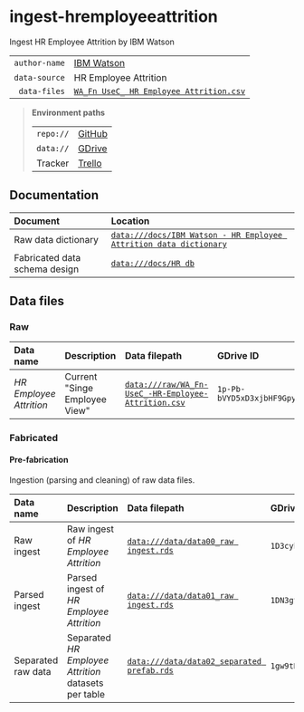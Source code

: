 # ingest-hremployeeattrition
Ingest HR Employee Attrition by IBM Watson

| | |
|--:|:--|
| `author-name` | [IBM Watson](https://www.ibm.com/communities/analytics/watson-analytics-blog/guide-to-sample-datasets/)
| `data-source` | HR Employee Attrition |
| `data-files` | [`WA_Fn UseC_ HR Employee Attrition.csv`](https://community.watsonanalytics.com/wp-content/uploads/2015/03/WA_Fn-UseC_-HR-Employee-Attrition.csv) |

> **Environment paths**
>
> | | |
> |--:|:--|
> | `repo://` | [GitHub](https://github.com/dataseer-carl/ingest-hremployeeattrition.git)
> | `data://` | [GDrive](https://drive.google.com/drive/folders/1hOHLPmvDvycpnxNYOMgIV5Z6uVcoSyuq?usp=sharing) |
> | Tracker | [Trello](https://trello.com/b/RU87srsJ) |

## Documentation

| Document | Location |
|:--|:--|
| Raw data dictionary | [`data:///docs/IBM Watson - HR Employee Attrition data dictionary`](https://docs.google.com/document/d/1mEhNCV_y2L9-2_3Zht9-hIc2Ts26st50KFvIOC1IDQQ/edit?usp=sharing) |
| Fabricated data schema design | [`data:///docs/HR db`](https://docs.google.com/document/d/1zEPq1AugDTmH0Talx7ACLHrWa-q4JgotMNiIrMbWhqI/edit?usp=sharing) |

## Data files

### Raw

| Data name | Description | Data filepath | GDrive ID |
|:--|:--|:--|:--|
| *HR Employee Attrition* | Current "Singe Employee View" | [`data:///raw/WA_Fn-UseC_-HR-Employee-Attrition.csv`](https://drive.google.com/open?id=1p-Pb-bVYD5xD3xjbHF9GpyUix15JJUZ3) |`1p-Pb-bVYD5xD3xjbHF9GpyUix15JJUZ3`|

### Fabricated

#### Pre-fabrication

Ingestion (parsing and cleaning) of raw data files.

| Data name | Description | Data filepath | GDrive ID | Input data | Processing script |
|:--|:--|:--|:--|:--|:--|
| Raw ingest | Raw ingest of *HR Employee Attrition* | [`data:///data/data00_raw ingest.rds`](https://drive.google.com/open?id=1D3cyht8tytCJrbxEwxcBd_o1palVLD7l) |`1D3cyht8tytCJrbxEwxcBd_o1palVLD7l`| *HR Employee Attrition* raw | `script00_raw ingest.R` |
| Parsed ingest | Parsed ingest of *HR Employee Attrition* | [`data:///data/data01_raw ingest.rds`](https://drive.google.com/open?id=1DN3gt-cV3xWUONNXpdQQy58mV4ksvCvm) |`1DN3gt-cV3xWUONNXpdQQy58mV4ksvCvm`| *HR Employee Attrition* raw ingest | `script01_clean ingest.ipynb` |
| Separated raw data | Separated *HR Employee Attrition* datasets per table | [`data:///data/data02_separated prefab.rds`](https://drive.google.com/open?id=1gw9tDFMCwAfu7ifbEruaUc0mdOGNwbhQ) |`1gw9tDFMCwAfu7ifbEruaUc0mdOGNwbhQ`| *HR Employee Attrition* parsed ingest | `script02_prefab.R` |
